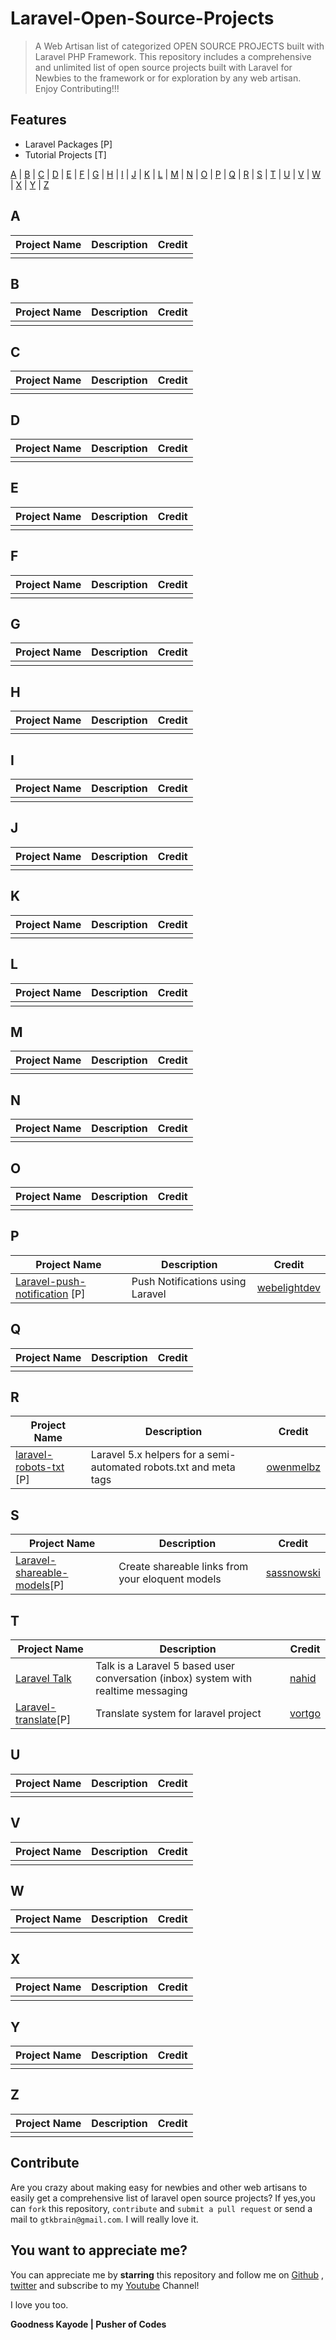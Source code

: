 # Laravel-Open-Source-Projects
> A Web Artisan list of categorized OPEN SOURCE PROJECTS built with Laravel PHP Framework. This repository includes a comprehensive and unlimited list of open source projects built with Laravel for Newbies to the framework or for exploration by any web artisan. Enjoy Contributing!!!

## Features
- Laravel Packages [P]
- Tutorial Projects [T]

[A](#A) | [B](#B) | [C](#C) | [D](#D) | [E](#E) | [F](#F) | [G](#G) | [H](#H) | [I](#I) | [J](#J) | [K](#K) | [L](#L) | [M](#M) | [N](#N) | [O](#O) | [P](#P) | [Q](#Q) | [R](#R) | [S](#S) | [T](#T) | [U](#U) | [V](#V) | [W](#W) | [X](#X) | [Y](#Y) | [Z](#Z)

## <a name="A"> </a>A


| Project Name                             | Description                                                  |	Credit			|
| ----------------------------------       | ------------------------------------------------------------ |-----------------|
|                        |               |					|	

## <a name="B"> </a>B


| Project Name                             | Description                                                  |	Credit			|
| ----------------------------------       | ------------------------------------------------------------ |-----------------|
|                       |               |					|	

## <a name="C"> </A>C


| Project Name                             | Description                                                  |	Credit			|
| ----------------------------------       | ------------------------------------------------------------ |-----------------|
|                       |               |					|	

## <a name="D"> </a>D


| Project Name                             | Description                                                  |	Credit			|
| ----------------------------------       | ------------------------------------------------------------ |-----------------|
|                       |               |					|	

## <a name="E"> </a>E


| Project Name                             | Description                                                  |	Credit			|
| ----------------------------------       | ------------------------------------------------------------ |-----------------|
|                       |               |					|	

## <a name="F"> </a>F


| Project Name                             | Description                                                  |	Credit			|
| ----------------------------------       | ------------------------------------------------------------ |-----------------|
|                       |               |					|	

## <a name="G"> </a>G


| Project Name                             | Description                                                  |	Credit			|
| ----------------------------------       | ------------------------------------------------------------ |-----------------|
|                       |               |					|	

## <a name="H"> </a>H


| Project Name                             | Description                                                  |	Credit			|
| ----------------------------------       | ------------------------------------------------------------ |-----------------|
|                       |               |					|	

## <a name="I"> </a>I


| Project Name                             | Description                                                  |	Credit			|
| ----------------------------------       | ------------------------------------------------------------ |-----------------|
|                       |               |					|	

## <a name="J"> </a>J


| Project Name                             | Description                                                  |	Credit			|
| ----------------------------------       | ------------------------------------------------------------ |-----------------|
|                       |               |					|	

## <a name="K"> </a>K


| Project Name                             | Description                                                  |	Credit			|
| ----------------------------------       | ------------------------------------------------------------ |-----------------|
|                       |               |					|	

## <a name="L"> </a>L


| Project Name                             | Description                                                  |	Credit			|
| ----------------------------------       | ------------------------------------------------------------ |-----------------|
|                       |               |					|	

## <a name="M"> </a>M


| Project Name                             | Description                                                  |	Credit			|
| ----------------------------------       | ------------------------------------------------------------ |-----------------|
|                       |               |					|	

## <a name="N"> </a>N


| Project Name                             | Description                                                  |	Credit			|
| ----------------------------------       | ------------------------------------------------------------ |-----------------|
|                       |               |					|	

## <a name="O"> </a>O


| Project Name                             | Description                                                  |	Credit			|
| ----------------------------------       | ------------------------------------------------------------ |-----------------|
|                       |               |					|	

## <a name="P"> </a>P


| Project Name                             | Description                                                  |	Credit			|
| ----------------------------------       | ------------------------------------------------------------ |-----------------|
|   [Laravel-push-notification](https://github.com/webelightdev/laravel-push-notification) [P]                   |        Push Notifications using Laravel       |		[webelightdev]()			|	

## <a name="Q"> </a>Q


| Project Name                             | Description                                                  |	Credit			|
| ----------------------------------       | ------------------------------------------------------------ |-----------------|
|                       |               |					|	

## <a name="R"> </a>R


| Project Name                             | Description                                                  |	Credit			|
| ----------------------------------       | ------------------------------------------------------------ |-----------------|
|    [laravel-robots-txt](https://github.com/OwenMelbz/laravel-robots-txt) [P]                   |   Laravel 5.x helpers for a semi-automated robots.txt and meta tags            |		[owenmelbz]()			|	

## <a name="S"> </a>S


| Project Name                             | Description                                                  |	Credit			|
| ----------------------------------       | ------------------------------------------------------------ |-----------------|
|     [Laravel-shareable-models](https://github.com/ksassnowski/laravel-shareable-models)[P]                 | Create shareable links from your eloquent models              |	[sassnowski]()				|	

## <a name="T"> </a>T


| Project Name                             | Description                                                  |	Credit			|
| ----------------------------------       | ------------------------------------------------------------ |-----------------|
| [Laravel Talk](https://github.com/nahid/talk) | Talk is a Laravel 5 based user conversation (inbox) system with realtime messaging | [nahid]()|
|   [Laravel-translate](https://github.com/vortgo/laravel-translate)[P]                    |         Translate system for laravel project      |		[vortgo]()			|	

## <a name="U"> </a>U


| Project Name                             | Description                                                  |	Credit			|
| ----------------------------------       | ------------------------------------------------------------ |-----------------|
|                       |               |					|	

## <a name="V"> </a>V


| Project Name                             | Description                                                  |	Credit			|
| ----------------------------------       | ------------------------------------------------------------ |-----------------|
|                       |               |					|	

## <a name="W"> </a>W


| Project Name                             | Description                                                  |	Credit			|
| ----------------------------------       | ------------------------------------------------------------ |-----------------|
|                       |               |					|	

## <a name="X"> </a>X


| Project Name                             | Description                                                  |	Credit			|
| ----------------------------------       | ------------------------------------------------------------ |-----------------|
|                       |               |					|	

## <a name="Y"> </a>Y


| Project Name                             | Description                                                  |	Credit			|
| ----------------------------------       | ------------------------------------------------------------ |-----------------|
|                       |               |					|	

## <a name="Z"> </a>Z


| Project Name                             | Description                                                  |	Credit			|
| ----------------------------------       | ------------------------------------------------------------ |-----------------|
|                       |               |					|	



## Contribute

Are you crazy about making easy for newbies and other web artisans to easily get a comprehensive list of laravel open source projects? If yes,you can `fork` this repository, `contribute` and `submit a pull request` or send a mail to `gtkbrain@gmail.com`. I will really love it.

##  You want to appreciate me?

You can appreciate me by **starring** this repository and follow me on [Github](https://github.com/goodnesskay) , [twitter](https://twitter.com/goodnesskayode) and subscribe to my [Youtube](https://www.youtube.com/channel/UC3h5EkjLBS5VtpJRVRrMD-Q) Channel!

I love you too.

**Goodness Kayode | Pusher of Codes**
